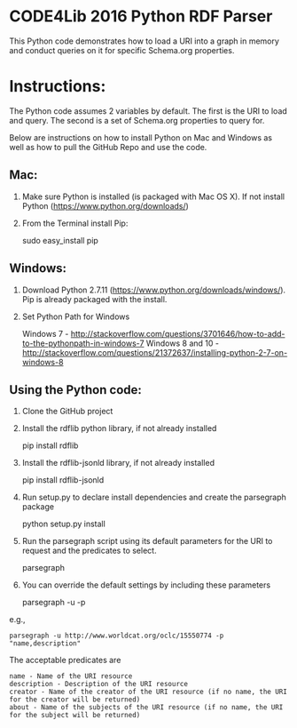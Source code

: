 CODE4Lib 2016 Python RDF Parser
===============
This Python code demonstrates how to load a URI into a graph in memory and conduct queries on it for specific Schema.org properties.

Instructions:
===============

The Python code assumes 2 variables by default. The first is the URI to load and query. The second is a set of Schema.org properties to query for. 

Below are instructions on how to install Python on Mac and Windows as well as how to pull the GitHub Repo and use the code.

Mac:
------

1) Make sure Python is installed (is packaged with Mac OS X). If not install Python (https://www.python.org/downloads/)

2) From the Terminal install Pip: 

    sudo easy_install pip

	
Windows:
------

1) Download Python 2.7.11 (https://www.python.org/downloads/windows/). Pip is already packaged with the install.

2) Set Python Path for Windows

    Windows 7 - http://stackoverflow.com/questions/3701646/how-to-add-to-the-pythonpath-in-windows-7
    Windows 8 and 10 - http://stackoverflow.com/questions/21372637/installing-python-2-7-on-windows-8
	
Using the Python code:
------

1) Clone the GitHub project

2) Install the rdflib python library, if not already installed

    pip install rdflib
   
3) Install the rdflib-jsonld library, if not already installed

    pip install rdflib-jsonld

4) Run setup.py to declare install dependencies and create the parsegraph package
    
    python setup.py install

5) Run the parsegraph script using its default parameters for the URI to request and the predicates to select.
  
    parsegraph

6) You can override the default settings by including these parameters

    parsegraph -u <URI to be loaded and parsed> -p <predicates to query for>
    
e.g., 

    parsegraph -u http://www.worldcat.org/oclc/15550774 -p "name,description"

The acceptable predicates are

    name - Name of the URI resource
    description - Description of the URI resource
    creator - Name of the creator of the URI resource (if no name, the URI for the creator will be returned)
    about - Name of the subjects of the URI resource (if no name, the URI for the subject will be returned)


